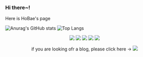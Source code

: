 ### Hi there~!

 Here is HoBae's page
<!--
**HoBaeBang/HoBaeBang** is a ✨ _special_ ✨ repository because its `README.md` (this file) appears on your GitHub profile.

Here are some ideas to get you started:

- 🔭 I’m currently working on ...
- 🌱 I’m currently learning ...
- 👯 I’m looking to collaborate on ...
- 🤔 I’m looking for help with ...
- 💬 Ask me about ...
- 📫 How to reach me: ...
- 😄 Pronouns: ...
- ⚡ Fun fact: ...
-->

![Anurag's GitHub stats](https://github-readme-stats.vercel.app/api?username=HoBaeBang&show_icons=true&theme=gruvbox_light)  ![Top Langs](https://github-readme-stats.vercel.app/api/top-langs/?username=HoBaeBang&layout=compact&theme=gruvbox_light)

 
<div align="center">
 <img src="https://img.shields.io/badge/Spring-version 5-6DB33F?style=plastic&logo=Spring&logoColor=6DB33F"/>  <img src="https://img.shields.io/badge/Spring Boot-6DB33F?style=plastic&logo=Spring Boot&logoColor=white"/> <img src="https://img.shields.io/badge/Java-007396?style=plastic&logo=Java&logoColor=white"/> <img src="https://img.shields.io/badge/HTML5-E34F26?style=plastic&amp;logo=HTML5&amp;logoColor=white"> <img src="https://img.shields.io/badge/Mysql-4479A1?style=plastic&amp;logo=Mysql&amp;logoColor=white">
 
 if you are looking ofr a blog, please click here -> <a href="https://aslan0.tistory.com/" target="_blank"><img src="https://img.shields.io/badge/Tstory-Blog-fffaf0?style=plastic&logo=Notion&logoColor=black"/>
 </div>
